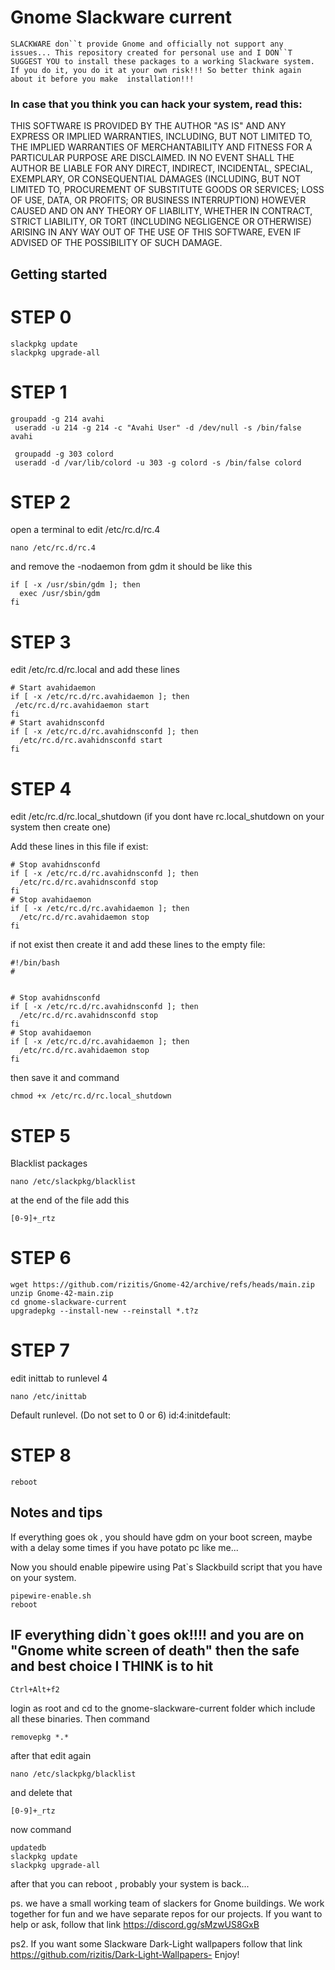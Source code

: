 # Gnome Slackware current

 
`SLACKWARE don``t provide Gnome and officially not support any issues...
This repository created for personal use and I DON``T SUGGEST YOU to install these packages to a working Slackware system. 
If you do it, you do it at your own risk!!! So better think again about it before you make  installation!!!` 

### In case that you think you can hack your system, read this:

  THIS SOFTWARE IS PROVIDED BY THE AUTHOR "AS IS" AND ANY EXPRESS OR IMPLIED
  WARRANTIES, INCLUDING, BUT NOT LIMITED TO, THE IMPLIED WARRANTIES OF
  MERCHANTABILITY AND FITNESS FOR A PARTICULAR PURPOSE ARE DISCLAIMED.  IN NO
  EVENT SHALL THE AUTHOR BE LIABLE FOR ANY DIRECT, INDIRECT, INCIDENTAL,
  SPECIAL, EXEMPLARY, OR CONSEQUENTIAL DAMAGES (INCLUDING, BUT NOT LIMITED TO,
  PROCUREMENT OF SUBSTITUTE GOODS OR SERVICES; LOSS OF USE, DATA, OR PROFITS;
  OR BUSINESS INTERRUPTION) HOWEVER CAUSED AND ON ANY THEORY OF LIABILITY,
  WHETHER IN CONTRACT, STRICT LIABILITY, OR TORT (INCLUDING NEGLIGENCE OR
  OTHERWISE) ARISING IN ANY WAY OUT OF THE USE OF THIS SOFTWARE, EVEN IF
  ADVISED OF THE POSSIBILITY OF SUCH DAMAGE.


## Getting started

# STEP 0

```
slackpkg update
slackpkg upgrade-all
```

# STEP 1

```
groupadd -g 214 avahi
 useradd -u 214 -g 214 -c "Avahi User" -d /dev/null -s /bin/false avahi

 groupadd -g 303 colord
 useradd -d /var/lib/colord -u 303 -g colord -s /bin/false colord
```

# STEP 2

open a terminal to edit /etc/rc.d/rc.4
```
nano /etc/rc.d/rc.4
```
and remove the -nodaemon from gdm
it should be like this 
```
if [ -x /usr/sbin/gdm ]; then
  exec /usr/sbin/gdm
fi
```

# STEP 3

edit /etc/rc.d/rc.local and add these lines

```
# Start avahidaemon
if [ -x /etc/rc.d/rc.avahidaemon ]; then
 /etc/rc.d/rc.avahidaemon start
fi
# Start avahidnsconfd
if [ -x /etc/rc.d/rc.avahidnsconfd ]; then
  /etc/rc.d/rc.avahidnsconfd start
fi
```
# STEP 4 

edit /etc/rc.d/rc.local_shutdown (if you dont have  rc.local_shutdown on your system then create one)

Add these lines in this file if exist:

```
# Stop avahidnsconfd
if [ -x /etc/rc.d/rc.avahidnsconfd ]; then
  /etc/rc.d/rc.avahidnsconfd stop
fi
# Stop avahidaemon
if [ -x /etc/rc.d/rc.avahidaemon ]; then
  /etc/rc.d/rc.avahidaemon stop
fi
```

if not exist then create it and add these lines to the empty file:

```
#!/bin/bash
#


# Stop avahidnsconfd
if [ -x /etc/rc.d/rc.avahidnsconfd ]; then
  /etc/rc.d/rc.avahidnsconfd stop
fi
# Stop avahidaemon
if [ -x /etc/rc.d/rc.avahidaemon ]; then
  /etc/rc.d/rc.avahidaemon stop
fi

```
then save it and command 

```
chmod +x /etc/rc.d/rc.local_shutdown
```

# STEP 5

Blacklist packages

```
nano /etc/slackpkg/blacklist
```
at the end of the file add this
```
[0-9]+_rtz
```

# STEP 6
```
wget https://github.com/rizitis/Gnome-42/archive/refs/heads/main.zip
unzip Gnome-42-main.zip
cd gnome-slackware-current
upgradepkg --install-new --reinstall *.t?z 
```

# STEP 7 

edit inittab to runlevel 4
```
nano /etc/inittab

```
Default runlevel. (Do not set to 0 or 6)
id:4:initdefault:

# STEP 8 

```
reboot

```

## Notes and tips
If everything goes ok , you should have gdm on your boot screen, maybe with a delay some times if you have potato pc like me...

Now you should enable pipewire using Pat`s  Slackbuild script that you have on your system.
```
pipewire-enable.sh
reboot

```


## IF everything didn`t goes ok!!!! and you are on "Gnome white screen of death" then the safe and best choice I THINK is to hit

```
Ctrl+Alt+f2 

```
login as root and cd to the gnome-slackware-current folder which include all these binaries.
Then command 

```
removepkg *.* 

```

after that edit again 

```
nano /etc/slackpkg/blacklist
```

and delete that 

```
[0-9]+_rtz
```
now command 

```
updatedb 
slackpkg update
slackpkg upgrade-all
```
after that you can reboot , probably your system is back...



ps. we have a small working team of slackers for Gnome buildings. We work together for fun and we have separate repos for our projects. 
If you want to help or ask, follow that link https://discord.gg/sMzwUS8GxB

ps2. If you want some Slackware Dark-Light wallpapers follow that link https://github.com/rizitis/Dark-Light-Wallpapers-
Enjoy!







